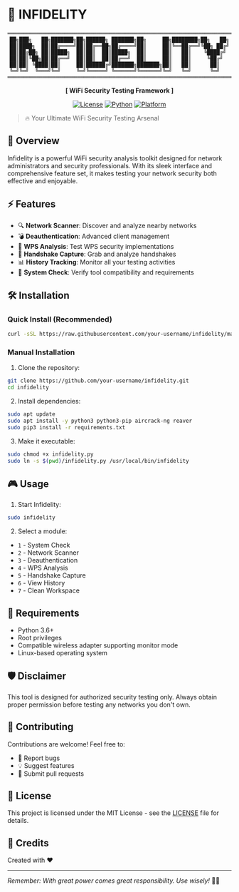# 🎯 INFIDELITY

<div align="center">

```
════════════════════════════════════════════════════════════════════════
██╗███╗   ██╗███████╗██╗██████╗ ███████╗██╗     ██╗████████╗██╗   ██╗
██║████╗  ██║██╔════╝██║██╔══██╗██╔════╝██║     ██║╚══██╔══╝╚██╗ ██╔╝
██║██╔██╗ ██║█████╗  ██║██║  ██║█████╗  ██║     ██║   ██║    ╚████╔╝ 
██║██║╚██╗██║██╔══╝  ██║██║  ██║██╔══╝  ██║     ██║   ██║     ╚██╔╝  
██║██║ ╚████║██║     ██║██████╔╝███████╗███████╗██║   ██║      ██║   
╚═╝╚═╝  ╚═══╝╚═╝     ╚═╝╚═════╝ ╚══════╝╚══════╝╚═╝   ╚═╝      ╚═╝   
════════════════════════════════════════════════════════════════════════
```

**[ WiFi Security Testing Framework ]**

[![License](https://img.shields.io/badge/License-MIT-blue.svg)](LICENSE)
[![Python](https://img.shields.io/badge/Python-3.6+-green.svg)](https://www.python.org/)
[![Platform](https://img.shields.io/badge/Platform-Linux-orange.svg)](https://www.linux.org/)

</div>

> 🔥 Your Ultimate WiFi Security Testing Arsenal

## 🚀 Overview

Infidelity is a powerful WiFi security analysis toolkit designed for network administrators and security professionals. With its sleek interface and comprehensive feature set, it makes testing your network security both effective and enjoyable.

## ⚡ Features

- 🔍 **Network Scanner**: Discover and analyze nearby networks
- 💣 **Deauthentication**: Advanced client management
- 🔑 **WPS Analysis**: Test WPS security implementations
- 🎯 **Handshake Capture**: Grab and analyze handshakes
- 📊 **History Tracking**: Monitor all your testing activities
- 🧰 **System Check**: Verify tool compatibility and requirements

## 🛠️ Installation

### Quick Install (Recommended)
```bash
curl -sSL https://raw.githubusercontent.com/your-username/infidelity/main/install.sh | sudo bash
```

### Manual Installation
1. Clone the repository:
```bash
git clone https://github.com/your-username/infidelity.git
cd infidelity
```

2. Install dependencies:
```bash
sudo apt update
sudo apt install -y python3 python3-pip aircrack-ng reaver
sudo pip3 install -r requirements.txt
```

3. Make it executable:
```bash
sudo chmod +x infidelity.py
sudo ln -s $(pwd)/infidelity.py /usr/local/bin/infidelity
```

## 🎮 Usage

1. Start Infidelity:
```bash
sudo infidelity
```

2. Select a module:
- `1` - System Check
- `2` - Network Scanner
- `3` - Deauthentication
- `4` - WPS Analysis
- `5` - Handshake Capture
- `6` - View History
- `7` - Clean Workspace

## 🎯 Requirements

- Python 3.6+
- Root privileges
- Compatible wireless adapter supporting monitor mode
- Linux-based operating system

## 🛡️ Disclaimer

This tool is designed for authorized security testing only. Always obtain proper permission before testing any networks you don't own.

## 🤝 Contributing

Contributions are welcome! Feel free to:
- 🐛 Report bugs
- 💡 Suggest features
- 🔧 Submit pull requests

## 📜 License

This project is licensed under the MIT License - see the [LICENSE](LICENSE) file for details.

## 🌟 Credits

Created with ❤️

---
*Remember: With great power comes great responsibility. Use wisely!* 🦸‍♂️ 